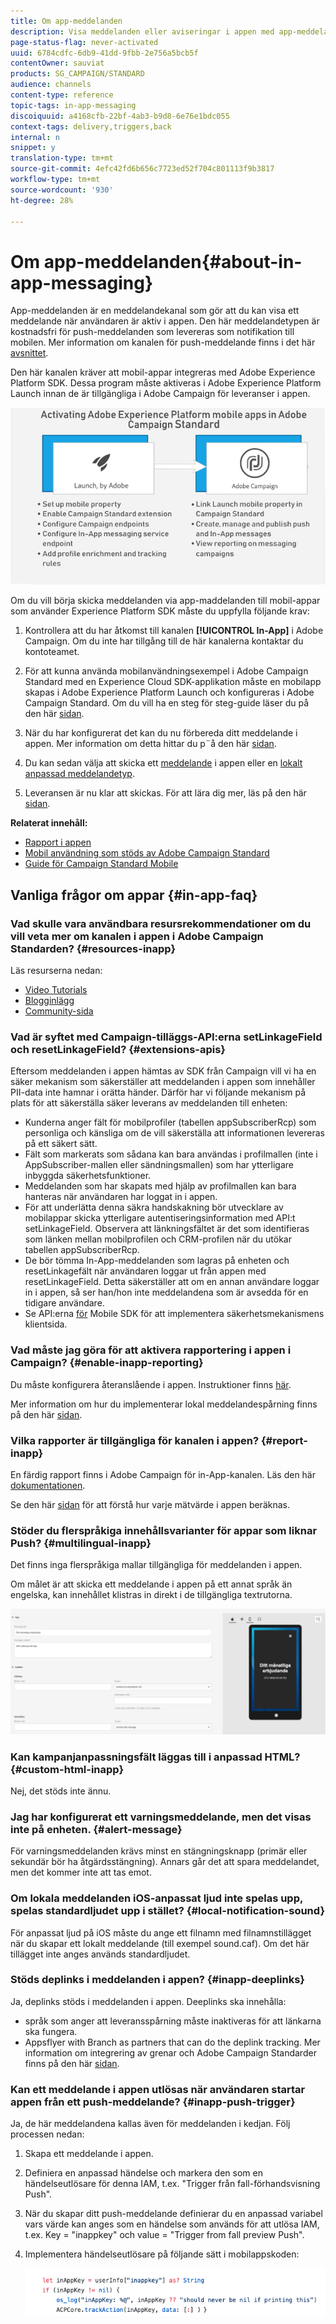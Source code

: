 ```yaml
---
title: Om app-meddelanden
description: Visa meddelanden eller aviseringar i appen med app-meddelanden.
page-status-flag: never-activated
uuid: 6784cdfc-6db9-41dd-9fbb-2e756a5bcb5f
contentOwner: sauviat
products: SG_CAMPAIGN/STANDARD
audience: channels
content-type: reference
topic-tags: in-app-messaging
discoiquuid: a4168cfb-22bf-4ab3-b9d8-6e76e1bdc055
context-tags: delivery,triggers,back
internal: n
snippet: y
translation-type: tm+mt
source-git-commit: 4efc42fd6b656c7723ed52f704c801113f9b3817
workflow-type: tm+mt
source-wordcount: '930'
ht-degree: 28%

---
```



# Om app-meddelanden{#about-in-app-messaging}

App-meddelanden är en meddelandekanal som gör att du kan visa ett meddelande när användaren är aktiv i appen. Den här meddelandetypen är kostnadsfri för push-meddelanden som levereras som notifikation till mobilen. Mer information om kanalen för push-meddelande finns i det här [avsnittet](../../channels/using/about-push-notifications.md).

Den här kanalen kräver att mobil-appar integreras med Adobe Experience Platform SDK. Dessa program måste aktiveras i Adobe Experience Platform Launch innan de är tillgängliga i Adobe Campaign för leveranser i appen.

![](assets/launch_campaign.png)

Om du vill börja skicka meddelanden via app-maddelanden till mobil-appar som använder Experience Platform SDK måste du uppfylla följande krav:

1. Kontrollera att du har åtkomst till kanalen **[!UICONTROL In-App]** i Adobe Campaign. Om du inte har tillgång till de här kanalerna kontaktar du kontoteamet.

1. För att kunna använda mobilanvändningsexempel i Adobe Campaign Standard med en Experience Cloud SDK-applikation måste en mobilapp skapas i Adobe Experience Platform Launch och konfigureras i Adobe Campaign Standard. Om du vill ha en steg för steg-guide läser du på den här [sidan](https://helpx.adobe.com/se/campaign/kb/configuring-app-sdk.html).

1. När du har konfigurerat det kan du nu förbereda ditt meddelande i appen. Mer information om detta hittar du p¨å den här [sidan](../../channels/using/preparing-and-sending-an-in-app-message.md#preparing-your-in-app-message).

1. Du kan sedan välja att skicka ett [meddelande](../../channels/using/customizing-an-in-app-message.md) i appen eller en [lokalt anpassad meddelandetyp](../../channels/using/customizing-an-in-app-message.md#customizing-a-local-notification-message-type).

1. Leveransen är nu klar att skickas. För att lära dig mer, läs på den här [sidan](../../channels/using/preparing-and-sending-an-in-app-message.md#sending-your-in-app-message).

**Relaterat innehåll:**

* [Rapport i appen](../../reporting/using/in-app-report.md)
* [Mobil användning som stöds av Adobe Campaign Standard](https://helpx.adobe.com/se/campaign/kb/configure-launch-rules-acs-use-cases.html)
* [Guide för Campaign Standard Mobile](https://helpx.adobe.com/se/campaign/kb/acs-mobile.html)

## Vanliga frågor om appar {#in-app-faq}

### Vad skulle vara användbara resursrekommendationer om du vill veta mer om kanalen i appen i Adobe Campaign Standarden? {#resources-inapp}

Läs resurserna nedan:

* [Video Tutorials](https://docs.adobe.com/content/help/en/campaign-standard-learn/tutorials/communication-channels/mobile/in-app/in-app-message-overview.html)
* [Blogginlägg](https://theblog.adobe.com/get-more-out-of-the-new-in-app-message-channel-from-adobe-campaign/)
* [Community-sida](https://experienceleaguecommunities.adobe.com/t5/adobe-campaign-standard/ct-p/adobe-campaign-standard-community)

### Vad är syftet med Campaign-tilläggs-API:erna setLinkageField och resetLinkageField? {#extensions-apis}

Eftersom meddelanden i appen hämtas av SDK från Campaign vill vi ha en säker mekanism som säkerställer att meddelanden i appen som innehåller PII-data inte hamnar i orätta händer. Därför har vi följande mekanism på plats för att säkerställa säker leverans av meddelanden till enheten:

* Kunderna anger fält för mobilprofiler (tabellen appSubscriberRcp) som personliga och känsliga om de vill säkerställa att informationen levereras på ett säkert sätt.
* Fält som markerats som sådana kan bara användas i profilmallen (inte i AppSubscriber-mallen eller sändningsmallen) som har ytterligare inbyggda säkerhetsfunktioner.
* Meddelanden som har skapats med hjälp av profilmallen kan bara hanteras när användaren har loggat in i appen.
* För att underlätta denna säkra handskakning bör utvecklare av mobilappar skicka ytterligare autentiseringsinformation med API:t setLinkageField. Observera att länkningsfältet är det som identifieras som länken mellan mobilprofilen och CRM-profilen när du utökar tabellen appSubscriberRcp.
* De bör tömma In-App-meddelanden som lagras på enheten och resetLinkagefält när användaren loggar ut från appen med resetLinkageField. Detta säkerställer att om en annan användare loggar in i appen, så ser han/hon inte meddelandena som är avsedda för en tidigare användare.
* Se API:erna [för](https://aep-sdks.gitbook.io/docs/using-mobile-extensions/adobe-campaign-standard/adobe-campaign-standard-api-reference) Mobile SDK för att implementera säkerhetsmekanismens klientsida.

### Vad måste jag göra för att aktivera rapportering i appen i Campaign? {#enable-inapp-reporting}

Du måste konfigurera återanslående i appen. Instruktioner finns [här](https://helpx.adobe.com/campaign/kb/config-app-in-launch.html#InApptrackingpostback).

Mer information om hur du implementerar lokal meddelandespårning finns på den här [sidan](../../administration/using/local-tracking.md).

### Vilka rapporter är tillgängliga för kanalen i appen? {#report-inapp}

En färdig rapport finns i Adobe Campaign för in-App-kanalen. Läs den här [dokumentationen](../../reporting/using/in-app-report.md).

Se den här [sidan](../../reporting/using/indicator-calculation.md#in-app-delivery) för att förstå hur varje mätvärde i appen beräknas.

### Stöder du flerspråkiga innehållsvarianter för appar som liknar Push? {#multilingual-inapp}

Det finns inga flerspråkiga mallar tillgängliga för meddelanden i appen.

Om målet är att skicka ett meddelande i appen på ett annat språk än engelska, kan innehållet klistras in direkt i de tillgängliga textrutorna.

![](assets/faq_inapp.png)

### Kan kampanjanpassningsfält läggas till i anpassad HTML? {#custom-html-inapp}

Nej, det stöds inte ännu.

### Jag har konfigurerat ett varningsmeddelande, men det visas inte på enheten. {#alert-message}

För varningsmeddelanden krävs minst en stängningsknapp (primär eller sekundär bör ha åtgärdsstängning). Annars går det att spara meddelandet, men det kommer inte att tas emot.

### Om lokala meddelanden iOS-anpassat ljud inte spelas upp, spelas standardljudet upp i stället? {#local-notification-sound}

För anpassat ljud på iOS måste du ange ett filnamn med filnamnstillägget när du skapar ett lokalt meddelande (till exempel sound.caf). Om det här tillägget inte anges används standardljudet.

### Stöds deplinks i meddelanden i appen? {#inapp-deeplinks}

Ja, deplinks stöds i meddelanden i appen. Deeplinks ska innehålla:

* språk som anger att leveransspårning måste inaktiveras för att länkarna ska fungera.
* Appsflyer with Branch as partners that can do the deplink tracking. Mer information om integrering av grenar och Adobe Campaign Standarder finns på den här [sidan](https://help.branch.io/using-branch/docs/adobe-campaign-standard-1).

### Kan ett meddelande i appen utlösas när användaren startar appen från ett push-meddelande? {#inapp-push-trigger}

Ja, de här meddelandena kallas även för meddelanden i kedjan. Följ processen nedan:

1. Skapa ett meddelande i appen.

1. Definiera en anpassad händelse och markera den som en händelseutlösare för denna IAM, t.ex. &quot;Trigger från fall-förhandsvisning Push&quot;.

1. När du skapar ditt push-meddelande definierar du en anpassad variabel vars värde kan anges som en händelse som används för att utlösa IAM, t.ex. Key = &quot;inappkey&quot; och value = &quot;Trigger from fall preview Push&quot;.

1. Implementera händelseutlösare på följande sätt i mobilappskoden:

   ![](assets/faq_inapp_2.png)
